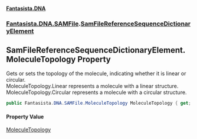 #### [Fantasista.DNA](index.md 'index')
### [Fantasista.DNA.SAMFile](Fantasista.DNA.SAMFile.md 'Fantasista.DNA.SAMFile').[SamFileReferenceSequenceDictionaryElement](Fantasista.DNA.SAMFile.SamFileReferenceSequenceDictionaryElement.md 'Fantasista.DNA.SAMFile.SamFileReferenceSequenceDictionaryElement')

## SamFileReferenceSequenceDictionaryElement.MoleculeTopology Property

Gets or sets the topology of the molecule, indicating whether it is linear or circular.  
MoleculeTopology.Linear represents a molecule with a linear structure.  
MoleculeTopology.Circular represents a molecule with a circular structure.

```csharp
public Fantasista.DNA.SAMFile.MoleculeTopology MoleculeTopology { get; set; }
```

#### Property Value
[MoleculeTopology](Fantasista.DNA.SAMFile.MoleculeTopology.md 'Fantasista.DNA.SAMFile.MoleculeTopology')